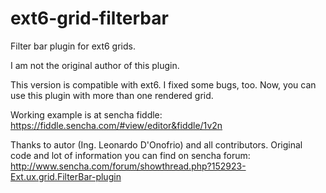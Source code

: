 # ext6-grid-filterbar

Filter bar plugin for ext6 grids.

I am not the original author of this plugin. 

This version is compatible with ext6. I fixed some bugs, too. Now, you can use this plugin with more than one rendered grid.

Working example is at sencha fiddle: https://fiddle.sencha.com/#view/editor&fiddle/1v2n

Thanks to autor (Ing. Leonardo D'Onofrio) and all contributors. Original code and lot of information you can find on sencha forum: http://www.sencha.com/forum/showthread.php?152923-Ext.ux.grid.FilterBar-plugin

